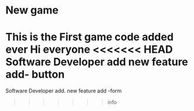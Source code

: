 # New game
This is the First game code added ever
Hi everyone 
<<<<<<< HEAD
Software Developer add
new feature add- button
=======
Software Developer add.
new feature add -form 
>>>>>>> info
